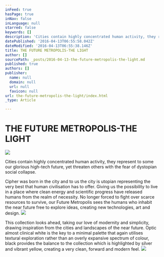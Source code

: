 ```yaml
---
inFeed: true
hasPage: true
inNav: false
inLanguage: null
starred: false
keywords: []
description: 'Cities contain highly concentrated human activity, they represent to some our glorious high-tech future, yet threaten others with the fear of dystopian social collapse.'
datePublished: '2016-04-13T06:55:58.042Z'
dateModified: '2016-04-13T06:55:38.146Z'
title: THE FUTURE METROPOLIS-THE LIGHT
author: []
sourcePath: _posts/2016-04-13-the-future-metropolis-the-light.md
published: true
authors: []
publisher:
  name: null
  domain: null
  url: null
  favicon: null
url: the-future-metropolis-the-light/index.html
_type: Article

---
```

# THE FUTURE METROPOLIS-THE LIGHT
![](https://the-grid-user-content.s3-us-west-2.amazonaws.com/0944ad10-76a9-463a-ba88-a1819c589cd5.jpg)

Cities contain highly concentrated human activity, they represent to some our glorious high-tech future, yet threaten others with the fear of dystopian social collapse.

Cipher was born in the city and to us the city is utopian representing the very best that human civilisation has to offer. Giving us the possibility to live in a place where clean energy and scientific progress have released humans from the realm of necessity. No longer forced to fight over scarce resources to survive, our Future Metropolis sees the humans who inhabit the near future free to explore ideas, creating new technologies, art and design.
![](https://the-grid-user-content.s3-us-west-2.amazonaws.com/ade15ca2-bb50-49b1-9de0-9345f56ea7c5.jpg)

This collection looks ahead, taking our love of modernity and simplicity, drawing inspiration from the cities and landscapes of the near future. Optic almost clinical white is the key to a minimal palette that again utilises textural exploration rather than an overly expansive spectrum of colour, black provides the balance to the collection which is highlighted by silver and vibrant yellow, creating a very clean, forward and modern feel.
![](https://the-grid-user-content.s3-us-west-2.amazonaws.com/4d59d3e1-0acc-4d8b-bad3-e69c9fdb4753.jpg)